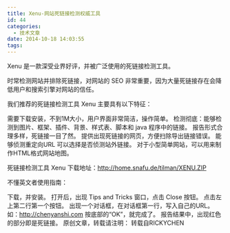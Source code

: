 ```yaml
---
title: Xenu-网站死链接检测权威工具
id: 44
categories:
  - 技术文章
date: 2014-10-18 14:03:55
tags:
---
```


Xenu 是一款深受业界好评，并被广泛使用的死链接检测工具。

时常检测网站并排除死链接，对网站的 SEO 非常重要，因为大量死链接存在会降低用户和搜索引擎对网站的信任。

我们推荐的死链接检测工具 Xenu 主要具有以下特征：

需要下载安装，不到1M大小，用户界面非常简洁，操作简单。 检测彻底：能够检测到图片、框架、插件、背景、样式表、脚本和 java 程序中的链接。 报告形式合理多样，死链接一目了然。 提供出现死链接的网页，方便扫除导出链接错误。 能够侦测重定向URL 可以选择是否侦测站外链接。 对于小型简单网站，可以用来制作HTML格式网站地图。

死链接检测工具 Xenu 下载地址：http://home.snafu.de/tilman/XENU.ZIP

不懂英文者使用指南：

下载，并安装。 打开后，出现 Tips and Tricks 窗口，点击 Close 按钮。 点击左上第二行第一个按钮。 出现一个对话框，在对话框第一行，写入自己的URL。如：http://chenyanshi.com 按底部的“OK”，就完成了。 报告结果中，出现红色的部分即是死链接。 原创文章，转载请注明： 转载自RICKYCHEN
